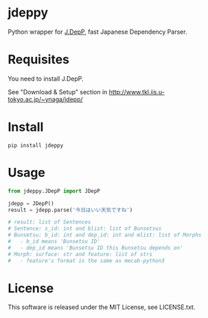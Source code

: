 # jdeppy

Python wrapper for [J.DepP](http://www.tkl.iis.u-tokyo.ac.jp/~ynaga/jdepp/), fast Japanese Dependency Parser.

# Requisites

You need to install J.DepP. 

See "Download & Setup" section in http://www.tkl.iis.u-tokyo.ac.jp/~ynaga/jdepp/ 

# Install

```
pip install jdeppy
```

# Usage

```python
from jdeppy.JDepP import JDepP

jdepp = JDepP()
result = jdepp.parse('今日はいい天気ですね')

# result: list of Sentences
# Sentence: s_id: int and blist: list of Bunsetsus
# Bunsetsu: b_id: int and dep_id: int and mlist: list of Morphs
#   - b_id means 'Bunsetsu ID'
#   - dep_id means 'Bunsetsu ID this Bunsetsu depends on'
# Morph: surface: str and feature: list of strs
#   - feature's format is the same as mecab-python3

```

# License
This software is released under the MIT License, see LICENSE.txt.
